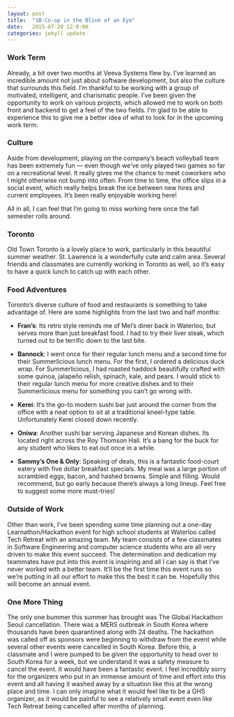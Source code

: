 ```yaml
---
layout: post
title:  "1B-Co-op in the Blink of an Eye"
date:   2015-07-20 12:0:00
categories: jekyll update
---
```


### Work Term

Already, a bit over two months at Veeva Systems flew by. I’ve learned an incredible amount not just about software development, but also the culture that surrounds this field. I’m thankful to be working with a group of motivated, intelligent, and charismatic people. I’ve been given the opportunity to work on various projects, which allowed me to work on both front and backend to get a feel of the two fields. I’m glad to be able to experience this to give me a better idea of what to look for in the upcoming work term.

### Culture

Aside from development, playing on the company’s beach volleyball team has been extremely fun — even though we’ve only played two games so far on a recreational level. It really gives me the chance to meet coworkers who I might otherwise not bump into often. From time to time,  the office slips in a social event, which really helps break the ice between new hires and current employees. It’s been really enjoyable working here!

All in all, I can feel that I’m going to miss working here once the fall semester rolls around.

### Toronto

Old Town Toronto is a lovely place to work, particularly in this beautiful summer weather. St. Lawrence is a wonderfully cute and calm area. Several friends and classmates are currently working in Toronto as well, so it’s easy to have a quick lunch to catch up with each other.

### Food Adventures

Toronto’s diverse culture of food and restaurants is something to take advantage of. Here are some highlights from the last two and half months:

- **Fran’s**: Its retro style reminds me of Mel’s diner back in Waterloo, but serves more than just breakfast food. I had to try their liver steak, which turned out to be terrific down to the last bite.

- **Bannock**: I went once for their regular lunch menu and a second time for their Summerlicious lunch menu. For the first, I ordered a delicious duck wrap. For Summerlicious, I had roasted haddock beautifully crafted with some quinoa, jalapeño relish, spinach, kale, and pears. I would stick to their regular lunch menu for more creative dishes and to their Summerlicious menu for something you can’t go wrong with.

- **Kerei**: It’s the go-to modern sushi bar just around the corner from the office with a neat option to sit at a traditional kneel-type table. Unfortunately Kerei closed down recently.

- **Oniwa**: Another sushi bar serving Japanese and Korean dishes. Its located right across the Roy Thomson Hall. It’s a bang for the buck for any student who likes to eat out once in a while.

- **Sammy’s One & Only**: Speaking of deals, this is a fantastic food-court eatery with five dollar breakfast specials. My meal was a large portion of scrambled eggs, bacon, and hashed browns. Simple and filling. Would recommend, but go early because there’s always a long lineup.
Feel free to suggest some more must-tries!

### Outside of Work

Other than work, I’ve been spending some time planning out a one-day Learnathon/Hackathon event for high school students at Waterloo called Tech Retreat with an amazing team. My team consists of a few classmates in Software Engineering and computer science students who are all very driven to make this event succeed. The determination and dedication my teammates have put into this event is inspiring and all I can say is that I’ve never worked with a better team. It’ll be the first time this event runs so we’re putting in all our effort to make this the best it can be. Hopefully this will become an annual event.

### One More Thing

The only one bummer this summer has brought was The Global Hackathon Seoul cancellation. There was a MERS outbreak in South Korea where thousands have been quarantined along with 24 deaths. The hackathon was called off as sponsors were beginning to withdraw from the event while several other events were cancelled in South Korea. Before this, a classmate and I were pumped to be given the opportunity to head over to South Korea for a week, but we understand it was a safety measure to cancel the event. It would have been a fantastic event. I feel incredibly sorry for the organizers who put in an immense amount of time and effort into this event and all having it washed away by a situation like this at the wrong place and time. I can only imagine what it would feel like to be a GHS organizer, as it would be painful to see a relatively small event even like Tech Retreat being cancelled after months of planning.
